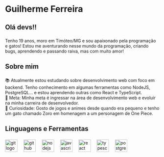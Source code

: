 <h1 align="left">Guilherme Ferreira</h1>

###

<h2 align="left">Olá devs!!</h2>

###

<p align="left">Tenho 19 anos, moro em Timóteo/MG e sou apaixonado pela programação e gatos! Estou me aventurando nesse mundo da programação, criando bugs, aprendendo e passando raiva, mas com muito amor!</p>

###

<h2 align="left">Sobre mim</h2>

###

<p align="left">📚 Atualmente estou estudando sobre desenvolvimento web com foco em backend. Tenho conhecimento em algumas ferramentas como NodeJS, PostgreSQL... e estou aprendendo outras como React e TypeScript.<br>🎯 Meta: Minha meta é ingressar na área de desenvolvimento web e evoluir na minha carreira de desenvolvedor.<br>🎲 Curiosidade: Gosto de jogos e animes desde quando era pequeno e tenho um gato chamado Zoro em homenagem a um personagem de One Piece.</p>

###

<h2 align="left">Linguagens e Ferramentas</h2>

###

<div align="left">
  <img src="https://cdn.jsdelivr.net/gh/devicons/devicon/icons/git/git-original.svg" height="40" alt="git logo"  />
  <img width="12" />
  <img src="https://cdn.jsdelivr.net/gh/devicons/devicon/icons/github/github-original.svg" height="40" alt="github logo"  />
  <img width="12" />
  <img src="https://cdn.jsdelivr.net/gh/devicons/devicon/icons/nodejs/nodejs-original.svg" height="40" alt="nodejs logo"  />
  <img width="12" />
  <img src="https://cdn.jsdelivr.net/gh/devicons/devicon/icons/javascript/javascript-original.svg" height="40" alt="javascript logo"  />
  <img width="12" />
  <img src="https://cdn.jsdelivr.net/gh/devicons/devicon/icons/react/react-original.svg" height="40" alt="react logo"  />
  <img width="12" />
  <img src="https://cdn.jsdelivr.net/gh/devicons/devicon/icons/typescript/typescript-original.svg" height="40" alt="typescript logo"  />
  <img width="12" />
  <img src="https://cdn.jsdelivr.net/gh/devicons/devicon/icons/postgresql/postgresql-original.svg" height="40" alt="postgresql logo"  />
</div>

###

